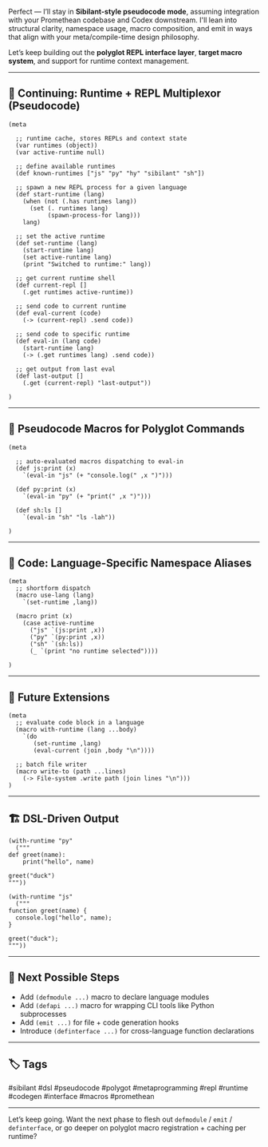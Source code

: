 Perfect — I’ll stay in **Sibilant-style pseudocode mode**, assuming integration with your Promethean codebase and Codex downstream. I'll lean into structural clarity, namespace usage, macro composition, and emit in ways that align with your meta/compile-time design philosophy.

Let’s keep building out the **polyglot REPL interface layer**, **target macro system**, and support for runtime context management.

---

## 🧠 Continuing: Runtime + REPL Multiplexor (Pseudocode)

```sibilant
(meta

  ;; runtime cache, stores REPLs and context state
  (var runtimes (object))
  (var active-runtime null)

  ;; define available runtimes
  (def known-runtimes ["js" "py" "hy" "sibilant" "sh"])

  ;; spawn a new REPL process for a given language
  (def start-runtime (lang)
    (when (not (.has runtimes lang))
      (set (. runtimes lang)
           (spawn-process-for lang)))
    lang)

  ;; set the active runtime
  (def set-runtime (lang)
    (start-runtime lang)
    (set active-runtime lang)
    (print "Switched to runtime:" lang))

  ;; get current runtime shell
  (def current-repl []
    (.get runtimes active-runtime))

  ;; send code to current runtime
  (def eval-current (code)
    (-> (current-repl) .send code))

  ;; send code to specific runtime
  (def eval-in (lang code)
    (start-runtime lang)
    (-> (.get runtimes lang) .send code))

  ;; get output from last eval
  (def last-output []
    (.get (current-repl) "last-output"))

)
```

---

## 🧰 Pseudocode Macros for Polyglot Commands

```sibilant
(meta

  ;; auto-evaluated macros dispatching to eval-in
  (def js:print (x)
    `(eval-in "js" (+ "console.log(" ,x ")")))

  (def py:print (x)
    `(eval-in "py" (+ "print(" ,x ")")))

  (def sh:ls []
    `(eval-in "sh" "ls -lah"))

)
```

---

## 🧬 Code: Language-Specific Namespace Aliases

```sibilant
(meta
  ;; shortform dispatch
  (macro use-lang (lang)
    `(set-runtime ,lang))

  (macro print (x)
    (case active-runtime
      ("js" `(js:print ,x))
      ("py" `(py:print ,x))
      ("sh" `(sh:ls))
      (_ `(print "no runtime selected"))))

)
```

---

## 🧠 Future Extensions

```sibilant
(meta
  ;; evaluate code block in a language
  (macro with-runtime (lang ...body)
    `(do
       (set-runtime ,lang)
       (eval-current (join ,body "\n"))))

  ;; batch file writer
  (macro write-to (path ...lines)
    (-> File-system .write path (join lines "\n")))
)
```

---

## 🏗️ DSL-Driven Output

```sibilant
(with-runtime "py"
  ("""
def greet(name):
    print("hello", name)

greet("duck")
"""))

(with-runtime "js"
  ("""
function greet(name) {
  console.log("hello", name);
}

greet("duck");
"""))
```

---

## 🧠 Next Possible Steps

* Add `(defmodule ...)` macro to declare language modules
* Add `(defapi ...)` macro for wrapping CLI tools like Python subprocesses
* Add `(emit ...)` for file + code generation hooks
* Introduce `(definterface ...)` for cross-language function declarations

---

## 🏷️ Tags

\#sibilant #dsl #pseudocode #polygot #metaprogramming #repl #runtime #codegen #interface #macros #promethean

---

Let’s keep going. Want the next phase to flesh out `defmodule` / `emit` / `definterface`, or go deeper on polyglot macro registration + caching per runtime?
